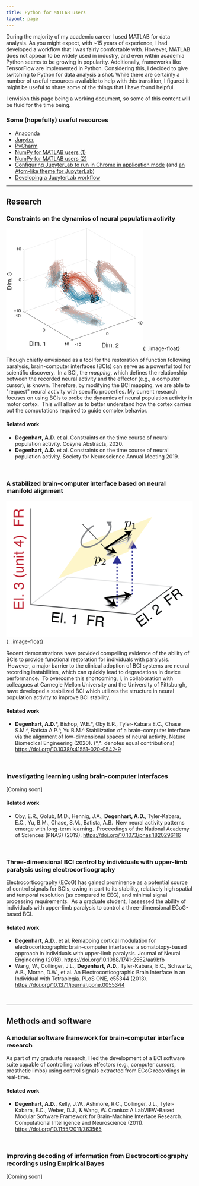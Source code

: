 ```yaml
---
title: Python for MATLAB users
layout: page
---
```


<!-- wp:paragraph -->
<p>During the majority of my academic career I used MATLAB for data analysis.  As you might expect, with ~15 years of experience, I had developed a workflow that I was fairly comfortable with.  However, MATLAB does not appear to be widely used in industry, and even within academia Python seems to be growing in popularity.  Additionally, frameworks like TensorFlow are implemented in Python.  Considering this, I decided to give switching to Python for data analysis a shot.  While there are certainly a number of useful resources available to help with this transition, I figured it might be useful to share some of the things that I have found helpful.</p>
<!-- /wp:paragraph -->

<!-- wp:paragraph -->
<p>I envision this page being a working document, so some of this content will be fluid for the time being.</p>
<!-- /wp:paragraph -->

<!-- wp:heading {"level":3} -->
<h3>Some (hopefully) useful resources</h3>
<!-- /wp:heading -->

<!-- wp:list -->
<ul><li><a href="https://www.anaconda.com/distribution/">Anaconda</a></li><li><a href="https://jupyter.org">Jupyter</a></li><li><a href="https://www.jetbrains.com/pycharm/">PyCharm</a></li><li><a href="http://mathesaurus.sourceforge.net/matlab-numpy.html">NumPy for MATLAB users (1)</a></li><li><a href="https://docs.scipy.org/doc/numpy/user/numpy-for-matlab-users.html">NumPy for MATLAB users (2)</a></li><li><a href="http://christopherroach.com/articles/jupyterlab-desktop-app/">Configuring JupyterLab to run in Chrome in application mode</a> (and <a href="https://github.com/BurglarBenson/Jupyter-Atom-Dark-Theme">an Atom-like theme for JupyterLab</a>)</li><li><a href="https://florianwilhelm.info/2018/11/working_efficiently_with_jupyter_lab/">Developing a JupyterLab workflow</a></li></ul>
<!-- /wp:list -->


<style type="text/css">
.image-float {
  display: block;
  margin-left: 15px;
  margin-right: 15px;
  margin-top: 15px;
  margin-bottom: 15px;
  width: 300px;
  float: right;
}
</style>

---

## Research

### Constraints on the dynamics of neural population activity

![Asymmetry](/assets/EL_IntRotProj.png){: .image-float}

Though chiefly envisioned as a tool for the restoration of function following paralysis, brain-computer interfaces (BCIs) can serve as a powerful tool for scientific discovery.  In a BCI, the *mapping*, which defines the relationship between the recorded neural activity and the effector (e.g., a computer cursor), is known. Therefore, by modifying the BCI mapping, we are able to "request" neural activity with specific properties.  My current research focuses on using BCIs to probe the dynamics of neural population activity in motor cortex.  This will allow us to better understand how the cortex carries out the computations required to guide complex behavior.

#### Related work
- **Degenhart, A.D.** et al. Constraints on the time course of neural population activity. Cosyne Abstracts, 2020.
- **Degenhart, A.D.** et al. Constraints on the time course of neural population activity. Society for Neuroscience Annual Meeting 2019.

<br>

### A stabilized brain-computer interface based on neural manifold alignment

![Asymmetry](/assets/StabilizedBCI_Align.png){: .image-float}

Recent demonstrations have provided compelling evidence of the ability of BCIs to provide functional restoration for individuals with paralysis.  However, a major barrier to the clinical adoption of BCI systems are neural recording instabilities, which can quickly lead to degradations in device performance.  To overcome this shortcoming, I, in collaboration with colleagues at Carnegie Mellon University and the University of Pittsburgh, have developed a stabilized BCI which utilizes the structure in neural population activity to improve BCI stability.

#### Related work
- **Degenhart, A.D.**\*, Bishop, W.E.\*, Oby E.R., Tyler-Kabara E.C., Chase S.M.^, Batista A.P.^, Yu B.M.^ Stabilization of a brain–computer interface via the alignment of low-dimensional spaces of neural activity. Nature Biomedical Engineering (2020). (\*,^: denotes equal contributions) <https://doi.org/10.1038/s41551-020-0542-9>

<br>

### Investigating learning using brain-computer interfaces

[Coming soon]

#### Related work
- Oby, E.R., Golub, M.D., Hennig, J.A., **Degenhart, A.D.**, Tyler-Kabara, E.C., Yu, B.M., Chase, S.M., Batista, A.B.  New neural activity patterns emerge with long-term learning.  Proceedings of the National Academy of Sciences (PNAS) (2019). <https://doi.org/10.1073/pnas.1820296116>

<br>

### Three-dimensional BCI control by individuals with upper-limb paralysis using electrocorticography

Electrocorticography (ECoG) has gained prominence as a potential source of control signals for BCIs, owing in part to its stability, relatively high spatial and temporal resolution (as compared to EEG), and minimal signal processing requirements.  As a graduate student, I assessed the ability of individuals with upper-limb paralysis to control a three-dimensional ECoG-based BCI.

#### Related work
- **Degenhart, A.D.**, et al. Remapping cortical modulation for electrocorticographic brain–computer interfaces: a somatotopy-based approach in individuals with upper-limb paralysis. Journal of Neural Engineering (2018). <https://doi.org/10.1088/1741-2552/aa9bfb>
- Wang, W., Collinger, J.L., **Degenhart, A.D.**, Tyler-Kabara, E.C., Schwartz, A.B., Moran, D.W., et al. An Electrocorticographic Brain Interface in an Individual with Tetraplegia. PLoS ONE, e55344 (2013). <https://doi.org/10.1371/journal.pone.0055344>

<br>

---  

## Methods and software

### A modular software framework for brain-computer interface research

As part of my graduate research, I led the development of a BCI software suite capable of controlling various effectors (e.g., computer cursors, prosthetic limbs) using control signals extracted from ECoG recordings in real-time.

#### Related work
- **Degenhart, A.D.**, Kelly, J.W., Ashmore, R.C., Collinger, J.L., Tyler-Kabara, E.C., Weber, D.J., & Wang, W. Craniux: A LabVIEW-Based Modular Software Framework for Brain-Machine Interface Research. Computational Intelligence and Neuroscience (2011). <https://doi.org/10.1155/2011/363565>

<br>

### Improving decoding of information from Electrocorticography recordings using Empirical Bayes

[Coming soon]

